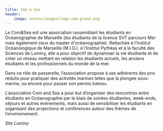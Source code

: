 ```yaml
---
title: Com & Sea
header:
    image: assets/images/logo-com-grand.png
---
```


Le Com&Sea est une association rassemblant les étudiants en Océanographie de
Marseille (les étudiants de la licence SVT parcours Mer mais également ceux du
master d'océanographie). Rattachée à l’Institut Océanologique de Marseille
(M.I.O.), à l’Institut Pythéas et à la faculté des Sciences de Luminy, elle a
pour objectif de dynamiser la vie étudiante et de créer un réseau mettant en
relation les étudiants actuels, les anciens étudiants et les professionnels du
monde de la mer.

Dans ce rôle de passerelle, l’association propose à ses adhérents des prix
réduits pour pratiquer des activités marines telles que la plongée sous-marine,
ou encore pour passer son permis bateau.

L’association Com and Sea a pour but d’organiser des rencontres entre étudiants
en Océanographie par le biais de soirées étudiantes, week-ends, séjours et
autres événements, mais aussi de sensibiliser les étudiants en organisant des
projections et conférences autour des thèmes de l’environnement.

*Site Luminy*
